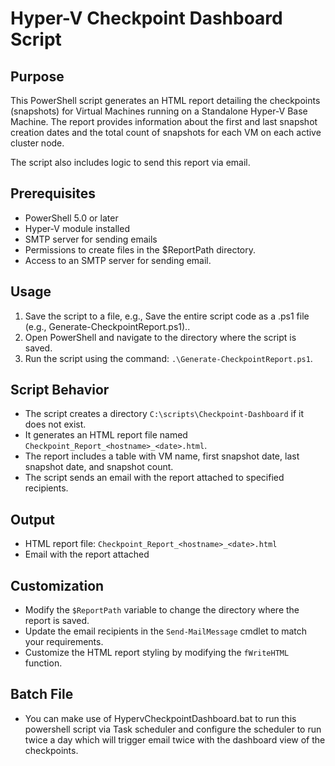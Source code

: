 
# **Hyper-V Checkpoint Dashboard Script**

## Purpose
This PowerShell script generates an HTML report detailing the checkpoints (snapshots) for Virtual Machines running on a Standalone Hyper-V Base Machine. The report provides information about the first and last snapshot creation dates and the total count of snapshots for each VM on each active cluster node.

The script also includes logic to send this report via email.

## Prerequisites
- PowerShell 5.0 or later
- Hyper-V module installed
- SMTP server for sending emails
- Permissions to create files in the $ReportPath directory.  
- Access to an SMTP server for sending email.

## Usage
1. Save the script to a file, e.g., Save the entire script code as a .ps1 file (e.g., Generate-CheckpointReport.ps1)..
2. Open PowerShell and navigate to the directory where the script is saved.
3. Run the script using the command: `.\Generate-CheckpointReport.ps1`.

## Script Behavior
- The script creates a directory `C:\scripts\Checkpoint-Dashboard` if it does not exist.
- It generates an HTML report file named `Checkpoint_Report_<hostname>_<date>.html`.
- The report includes a table with VM name, first snapshot date, last snapshot date, and snapshot count.
- The script sends an email with the report attached to specified recipients.

## Output
- HTML report file: `Checkpoint_Report_<hostname>_<date>.html`
- Email with the report attached

## Customization
- Modify the `$ReportPath` variable to change the directory where the report is saved.
- Update the email recipients in the `Send-MailMessage` cmdlet to match your requirements.
- Customize the HTML report styling by modifying the `fWriteHTML` function.

## Batch File
- You can make use of HypervCheckpointDashboard.bat to run this powershell script via Task scheduler and configure the scheduler to run twice a day which will trigger email twice with the dashboard view of the checkpoints.
